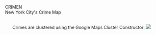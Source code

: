   
  
  
CRIMEN <br>
New York City's Crime Map
<br><br>
<ul>
Crimes are clustered using the Google Maps Cluster Constructor: 
<img src="http://i.imgur.com/o0Ze7xb.png">




